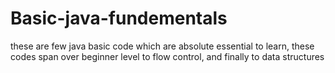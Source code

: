 # Basic-java-fundementals
these are few java basic code which are absolute essential to learn, these codes span over beginner level to  flow control, and finally to data structures
